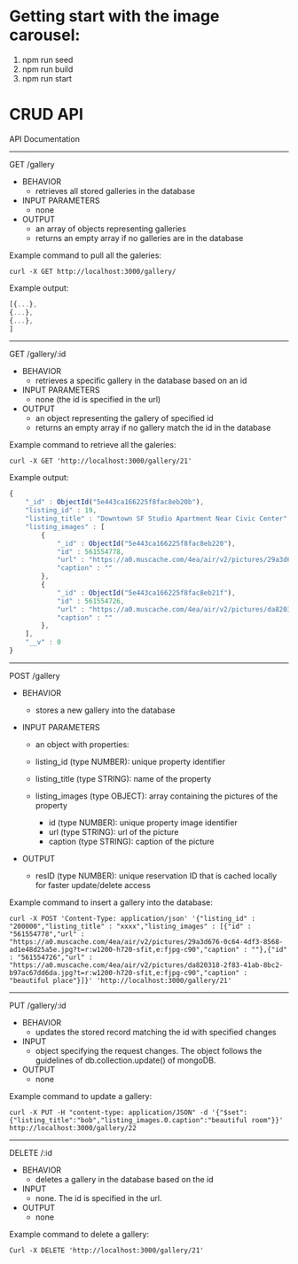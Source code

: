 # Getting start with the image carousel:

1) npm run seed
2) npm run build
3) npm run start

# CRUD API

API Documentation
______________________________________________________________________
GET /gallery
- BEHAVIOR
  - retrieves all stored galleries in the database
- INPUT PARAMETERS
  - none
- OUTPUT
  - an array of objects representing galleries
  - returns an empty array if no galleries are in the database

Example command to pull all the galeries:
```terminal
curl -X GET http://localhost:3000/gallery/
```

Example output:
```javascript
[{...},
{...},
{...},
]
```
______________________________________________________________________
GET /gallery/:id
- BEHAVIOR
  - retrieves a specific gallery in the database based on an id
- INPUT PARAMETERS
  - none (the id is specified in the url)
- OUTPUT
  - an object representing the gallery of specified id
  - returns an empty array if no gallery match the id in the database

Example command to retrieve all the galeries:
```terminal
curl -X GET 'http://localhost:3000/gallery/21'
```

Example output:
```javascript
{
	"_id" : ObjectId("5e443ca166225f8fac8eb20b"),
	"listing_id" : 19,
	"listing_title" : "Downtown SF Studio Apartment Near Civic Center",
	"listing_images" : [
		{
			"_id" : ObjectId("5e443ca166225f8fac8eb220"),
			"id" : 561554778,
			"url" : "https://a0.muscache.com/4ea/air/v2/pictures/29a3d676-0c64-4df3-8568-ad1e48d25a5e.jpg?t=r:w1200-h720-sfit,e:fjpg-c90",
			"caption" : ""
		},
		{
			"_id" : ObjectId("5e443ca166225f8fac8eb21f"),
			"id" : 561554726,
			"url" : "https://a0.muscache.com/4ea/air/v2/pictures/da820318-2f83-41ab-8bc2-b97ac67dd6da.jpg?t=r:w1200-h720-sfit,e:fjpg-c90",
			"caption" : ""
		},
	],
	"__v" : 0
}
```
______________________________________________________________________
POST /gallery
- BEHAVIOR
  - stores a new gallery into the database
- INPUT PARAMETERS
  - an object with properties:

  - listing_id (type NUMBER): unique property identifier
  - listing_title (type STRING): name of the property
  - listing_images (type OBJECT): array containing the pictures of the property
    - id (type NUMBER): unique property image identifier
    - url (type STRING): url of the picture
    - caption (type STRING): caption of the picture

- OUTPUT
  - resID (type NUMBER): unique reservation ID that is cached locally for faster update/delete access

Example command to insert a gallery into the database: 
```terminal
curl -X POST 'Content-Type: application/json' '{"listing_id" : "200000","listing_title" : "xxxx","listing_images" : [{"id" : "561554778","url" : "https://a0.muscache.com/4ea/air/v2/pictures/29a3d676-0c64-4df3-8568-ad1e48d25a5e.jpg?t=r:w1200-h720-sfit,e:fjpg-c90","caption" : ""},{"id" : "561554726","url" : "https://a0.muscache.com/4ea/air/v2/pictures/da820318-2f83-41ab-8bc2-b97ac67dd6da.jpg?t=r:w1200-h720-sfit,e:fjpg-c90","caption" : "beautiful place"}]}' 'http://localhost:3000/gallery/21'
```
______________________________________________________________________
PUT /gallery/:id
- BEHAVIOR
  - updates the stored record matching the id with specified changes
- INPUT
  - object specifying the request changes. The object follows the guidelines of db.collection.update() of mongoDB.
- OUTPUT
  - none

Example command to update a gallery: 
```terminal
curl -X PUT -H "content-type: application/JSON" -d '{"$set": {"listing_title":"bob","listing_images.0.caption":"beautiful room"}}' http://localhost:3000/gallery/22
```
______________________________________________________________________
DELETE /:id
- BEHAVIOR
  - deletes a gallery in the database based on the id
- INPUT
  - none. The id is specified in the url.
- OUTPUT
  - none

Example command to delete a gallery:
```terminal
Curl -X DELETE 'http://localhost:3000/gallery/21'
```